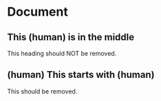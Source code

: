 # Document

## This (human) is in the middle

This heading should NOT be removed.

## (human) This starts with (human)

This should be removed.